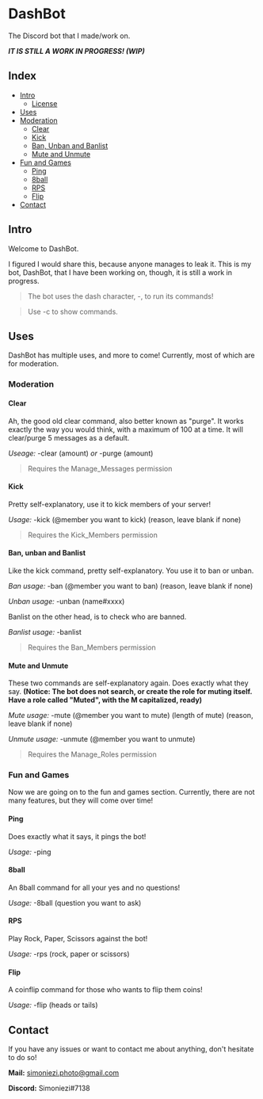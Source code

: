# DashBot
The Discord bot that I made/work on.

***IT IS STILL A WORK IN PROGRESS! (WIP)***

## Index
- [Intro](#intro)
	- [License](#license)
- [Uses](#uses)
- [Moderation](#moderation)
 	- [Clear](#clear)
	- [Kick](#kick)
	- [Ban, Unban and Banlist](#ban-unban-and-banlist)
	- [Mute and Unmute](#mute-and-unmute)
- [Fun and Games](#fun-and-games)
	- [Ping](#ping)
	- [8ball](#8ball)
	- [RPS](#rps)
	- [Flip](#flip)
- [Contact](#contact)

## Intro
Welcome to DashBot.

I figured I would share this, because anyone manages to leak it.
This is my bot, DashBot, that I have been working on, though, it is still a work in progress.

> The bot uses the dash character, -, to run its commands!

> Use -c to show commands.

## Uses
DashBot has multiple uses, and more to come!
Currently, most of which are for moderation.

### Moderation
#### Clear
Ah, the good old clear command, also better known as "purge".
It works exactly the way you would think, with a maximum of 100 at a time.
It will clear/purge 5 messages as a default.

*Useage:* -clear (amount) *or* -purge (amount)
> Requires the Manage_Messages permission

#### Kick
Pretty self-explanatory, use it to kick members of your server!

*Usage:* -kick (@member you want to kick) (reason, leave blank if none)
> Requires the Kick_Members permission

#### Ban, unban and Banlist
Like the kick command, pretty self-explanatory.
You use it to ban or unban.

*Ban usage:* -ban (@member you want to ban) (reason, leave blank if none)

*Unban usage:* -unban (name#xxxx)

Banlist on the other head, is to check who are banned.

*Banlist usage:* -banlist
> Requires the Ban_Members permission


#### Mute and Unmute
These two commands are self-explanatory again. Does exactly what they say. **(Notice: The bot does not search, or create the role for muting itself. Have a role called "Muted", with the M capitalized, ready)**

*Mute usage:* -mute (@member you want to mute) (length of mute) (reason, leave blank if none)

*Unmute usage:* -unmute (@member you want to unmute)
> Requires the Manage_Roles permission


### Fun and Games
Now we are going on to the fun and games section. Currently, there are not many features, but they will come over time!

#### Ping
Does exactly what it says, it pings the bot!

*Usage:* -ping

#### 8ball
An 8ball command for all your yes and no questions!

*Usage:* -8ball (question you want to ask)

#### RPS
Play Rock, Paper, Scissors against the bot!

*Usage:* -rps (rock, paper or scissors)

#### Flip
A coinflip command for those who wants to flip them coins!

*Usage:* -flip (heads or tails)

## Contact
If you have any issues or want to contact me about anything, don't hesitate to do so!

**Mail:** simoniezi.photo@gmail.com

**Discord:** Simoniezi#7138
